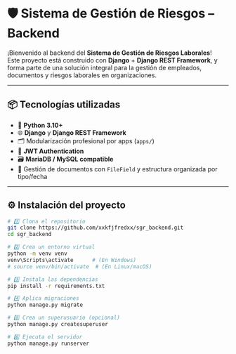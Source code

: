 # 🛡️ Sistema de Gestión de Riesgos – Backend

¡Bienvenido al backend del **Sistema de Gestión de Riesgos Laborales**!  
Este proyecto está construido con **Django** + **Django REST Framework**, y forma parte de una solución integral para la gestión de empleados, documentos y riesgos laborales en organizaciones.

---

## 📦 Tecnologías utilizadas

- 🐍 **Python 3.10+**
- 🌐 **Django** y **Django REST Framework**
- 🗂️ Modularización profesional por apps (`apps/`)
- 🔐 **JWT Authentication**
- 🗃️ **MariaDB / MySQL compatible**
- 📂 Gestión de documentos con `FileField` y estructura organizada por tipo/fecha

---

## ⚙️ Instalación del proyecto

```bash
# 1️⃣ Clona el repositorio
git clone https://github.com/xxkfjfredxx/sgr_backend.git
cd sgr_backend

# 2️⃣ Crea un entorno virtual
python -m venv venv
venv\Scripts\activate      # (En Windows)
# source venv/bin/activate  # (En Linux/macOS)

# 3️⃣ Instala las dependencias
pip install -r requirements.txt

# 4️⃣ Aplica migraciones
python manage.py migrate

# 5️⃣ Crea un superusuario (opcional)
python manage.py createsuperuser

# 6️⃣ Ejecuta el servidor
python manage.py runserver
